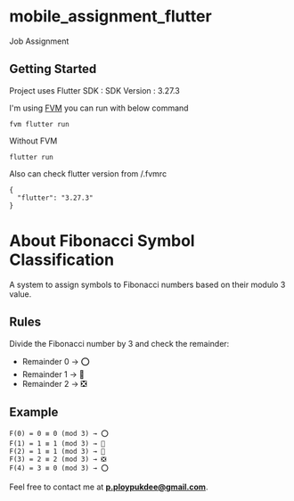 # mobile_assignment_flutter

Job Assignment

## Getting Started

Project uses Flutter SDK : SDK Version : 3.27.3

I'm using [FVM](https://fvm.app/) you can run with below command
```
fvm flutter run
```

Without FVM
```
flutter run
```

Also can check flutter version from /.fvmrc

```
{
  "flutter": "3.27.3"
}
```

# About Fibonacci Symbol Classification

A system to assign symbols to Fibonacci numbers based on their modulo 3 value.

## Rules

Divide the Fibonacci number by 3 and check the remainder:
- Remainder 0 → ⭕
- Remainder 1 → 🔲
- Remainder 2 → ❎

## Example
```
F(0) = 0 ≡ 0 (mod 3) → ⭕
F(1) = 1 ≡ 1 (mod 3) → 🔲
F(2) = 1 ≡ 1 (mod 3) → 🔲
F(3) = 2 ≡ 2 (mod 3) → ❎
F(4) = 3 ≡ 0 (mod 3) → ⭕
```

Feel free to contact me at **p.ploypukdee@gmail.com**.